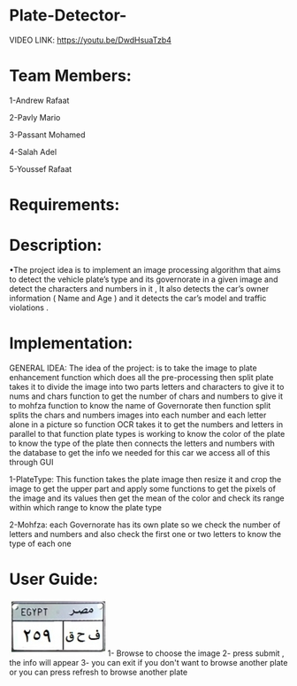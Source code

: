# Plate-Detector-

VIDEO LINK: https://youtu.be/DwdHsuaTzb4



# Team Members:
1-Andrew Rafaat

2-Pavly Mario

3-Passant Mohamed 

4-Salah Adel

5-Youssef Rafaat

 # Requirements:
 

# Description:
•The project idea is to implement an image processing algorithm that aims to detect the vehicle plate’s type and its governorate in a given image and detect the characters and numbers in it , It also detects the car’s owner information ( Name and Age ) and it detects the car’s model and traffic violations .



# Implementation:
GENERAL IDEA: The idea of the project: is to take the image to plate enhancement function which does all the pre-processing then split plate takes it to divide the image into two parts letters and characters
to give it to nums and chars function to get the number of chars and numbers to give it to mohfza function to know the name of Governorate
then function split splits the chars and numbers images into each number and each letter alone in a picture so function OCR takes it to get the numbers and letters
in parallel to that function plate types is working to know the color of the plate to know the type of the plate 
then connects the letters and numbers with the database to get the info we needed for this car we access all of this through GUI


1-PlateType: This function takes the plate image then resize it and crop the image to get the upper part and apply some functions to get the pixels of the image and its values then 
get the mean of the color and check its range within which range to know the plate type

2-Mohfza: each Governorate has its own plate so we check the number of letters and numbers and also check the first one or two letters to know the type of each one










# User Guide:
![Test Case](https://github.com/PassantElBaroudy/Plate-Detector-/blob/main/Dataset/image%203.jpg?raw=true)
1- Browse to choose the image 
2- press submit , the info will appear
3- you can exit if you don't want to browse another plate or you can press refresh to browse another plate
